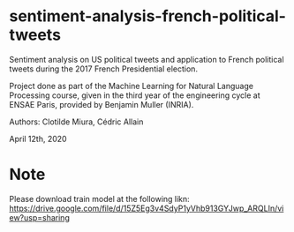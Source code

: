 # sentiment-analysis-french-political-tweets
Sentiment analysis on US political tweets and application to French political tweets during the 2017 French Presidential election.

Project done as part of the Machine Learning for Natural Language Processing course, given in the third year of the engineering cycle at ENSAE Paris, provided by Benjamin Muller (INRIA).

Authors: Clotilde Miura, Cédric Allain

April 12th, 2020

# Note
Please download train model at the following likn:
https://drive.google.com/file/d/15Z5Eg3v4SdyP1yVhb913GYJwp_ARQLIn/view?usp=sharing
